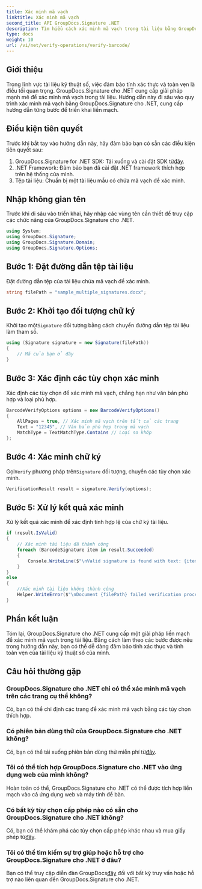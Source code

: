 ```yaml
---
title: Xác minh mã vạch
linktitle: Xác minh mã vạch
second_title: API GroupDocs.Signature .NET
description: Tìm hiểu cách xác minh mã vạch trong tài liệu bằng GroupDocs.Signature cho .NET. Hãy làm theo hướng dẫn từng bước của chúng tôi để triển khai liền mạch.
type: docs
weight: 10
url: /vi/net/verify-operations/verify-barcode/
---
```

## Giới thiệu
Trong lĩnh vực tài liệu kỹ thuật số, việc đảm bảo tính xác thực và toàn vẹn là điều tối quan trọng. GroupDocs.Signature cho .NET cung cấp giải pháp mạnh mẽ để xác minh mã vạch trong tài liệu. Hướng dẫn này đi sâu vào quy trình xác minh mã vạch bằng GroupDocs.Signature cho .NET, cung cấp hướng dẫn từng bước để triển khai liền mạch.
## Điều kiện tiên quyết
Trước khi bắt tay vào hướng dẫn này, hãy đảm bảo bạn có sẵn các điều kiện tiên quyết sau:
1.  GroupDocs.Signature for .NET SDK: Tải xuống và cài đặt SDK từ[đây](https://releases.groupdocs.com/signature/net/).
2. .NET Framework: Đảm bảo bạn đã cài đặt .NET framework thích hợp trên hệ thống của mình.
3. Tệp tài liệu: Chuẩn bị một tài liệu mẫu có chứa mã vạch để xác minh.

## Nhập không gian tên
Trước khi đi sâu vào triển khai, hãy nhập các vùng tên cần thiết để truy cập các chức năng của GroupDocs.Signature cho .NET.
```csharp
using System;
using GroupDocs.Signature;
using GroupDocs.Signature.Domain;
using GroupDocs.Signature.Options;
```
## Bước 1: Đặt đường dẫn tệp tài liệu
Đặt đường dẫn tệp của tài liệu chứa mã vạch để xác minh.
```csharp
string filePath = "sample_multiple_signatures.docx";
```
## Bước 2: Khởi tạo đối tượng chữ ký
 Khởi tạo một`Signature` đối tượng bằng cách chuyển đường dẫn tệp tài liệu làm tham số.
```csharp
using (Signature signature = new Signature(filePath))
{
    // Mã của bạn ở đây
}
```
## Bước 3: Xác định các tùy chọn xác minh
Xác định các tùy chọn để xác minh mã vạch, chẳng hạn như văn bản phù hợp và loại phù hợp.
```csharp
BarcodeVerifyOptions options = new BarcodeVerifyOptions()
{
    AllPages = true, // Xác minh mã vạch trên tất cả các trang
    Text = "12345", // Văn bản phù hợp trong mã vạch
    MatchType = TextMatchType.Contains // Loại so khớp
};
```
## Bước 4: Xác minh chữ ký
 Gọi`Verify` phương pháp trên`Signature` đối tượng, chuyển các tùy chọn xác minh.
```csharp
VerificationResult result = signature.Verify(options);
```
## Bước 5: Xử lý kết quả xác minh
Xử lý kết quả xác minh để xác định tính hợp lệ của chữ ký tài liệu.
```csharp
if (result.IsValid)
{
    // Xác minh tài liệu đã thành công
    foreach (BarcodeSignature item in result.Succeeded)
    {
        Console.WriteLine($"\nValid signature is found with text: {item.Text} and type: {item.EncodeType.TypeName}.");
    }
}
else
{
    //Xác minh tài liệu không thành công
    Helper.WriteError($"\nDocument {filePath} failed verification process.");
}
```

## Phần kết luận
Tóm lại, GroupDocs.Signature cho .NET cung cấp một giải pháp liền mạch để xác minh mã vạch trong tài liệu. Bằng cách làm theo các bước được nêu trong hướng dẫn này, bạn có thể dễ dàng đảm bảo tính xác thực và tính toàn vẹn của tài liệu kỹ thuật số của mình.
## Câu hỏi thường gặp
### GroupDocs.Signature cho .NET chỉ có thể xác minh mã vạch trên các trang cụ thể không?
Có, bạn có thể chỉ định các trang để xác minh mã vạch bằng các tùy chọn thích hợp.
### Có phiên bản dùng thử của GroupDocs.Signature cho .NET không?
 Có, bạn có thể tải xuống phiên bản dùng thử miễn phí từ[đây](https://releases.groupdocs.com/).
### Tôi có thể tích hợp GroupDocs.Signature cho .NET vào ứng dụng web của mình không?
Hoàn toàn có thể, GroupDocs.Signature cho .NET có thể được tích hợp liền mạch vào cả ứng dụng web và máy tính để bàn.
### Có bất kỳ tùy chọn cấp phép nào có sẵn cho GroupDocs.Signature cho .NET không?
 Có, bạn có thể khám phá các tùy chọn cấp phép khác nhau và mua giấy phép từ[đây](https://purchase.groupdocs.com/buy).
### Tôi có thể tìm kiếm sự trợ giúp hoặc hỗ trợ cho GroupDocs.Signature cho .NET ở đâu?
 Bạn có thể truy cập diễn đàn GroupDocs[đây](https://forum.groupdocs.com/c/signature/13) đối với bất kỳ truy vấn hoặc hỗ trợ nào liên quan đến GroupDocs.Signature cho .NET.